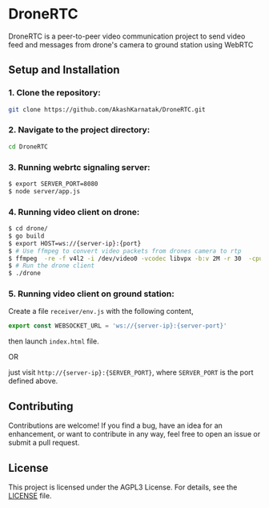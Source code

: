 # DroneRTC

DroneRTC is a peer-to-peer video communication project to send video feed and messages
from drone's camera to ground station using WebRTC

## Setup and Installation

### 1. Clone the repository:

```bash
git clone https://github.com/AkashKarnatak/DroneRTC.git
```

### 2. Navigate to the project directory:

```bash
cd DroneRTC
```

### 3. Running webrtc signaling server:

```bash
$ export SERVER_PORT=8080
$ node server/app.js
```

### 4. Running video client on drone:

```bash
$ cd drone/
$ go build
$ export HOST=ws://{server-ip}:{port}
$ # Use ffmpeg to convert video packets from drones camera to rtp
$ ffmpeg  -re -f v4l2 -i /dev/video0 -vcodec libvpx -b:v 2M -r 30  -cpu-used 2 -deadline 1 -g 10 -error-resilient 1 -auto-alt-ref 1 -f rtp 'rtp://127.0.0.1:5004?pkt_size=1200' &
$ # Run the drone client
$ ./drone
```

### 5. Running video client on ground station:

Create a file `receiver/env.js` with the following content,

```js
export const WEBSOCKET_URL = 'ws://{server-ip}:{server-port}'
```

then launch `index.html` file.

OR

just visit `http://{server-ip}:{SERVER_PORT}`, where `SERVER_PORT` is the port defined above.

## Contributing

Contributions are welcome! If you find a bug, have an idea for an enhancement, or want to contribute in any way, feel free to open an issue or submit a pull request.

## License

This project is licensed under the AGPL3 License. For details, see the [LICENSE](LICENSE) file.
